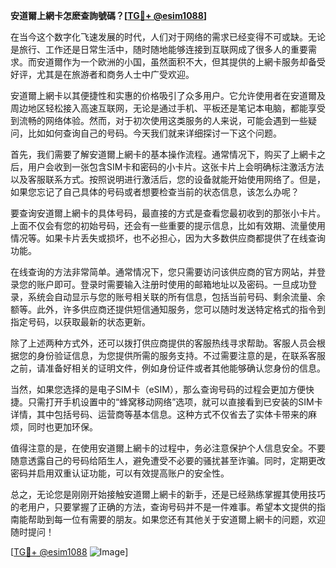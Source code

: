 **安道爾上網卡怎麽查詢號碼？[[TG💪+ @esim1088](https://t.me/s/esim1088)]**

在当今这个数字化飞速发展的时代，人们对于网络的需求已经变得不可或缺。无论是旅行、工作还是日常生活中，随时随地能够连接到互联网成了很多人的重要需求。而安道爾作为一个欧洲的小国，虽然面积不大，但其提供的上網卡服务却备受好评，尤其是在旅游者和商务人士中广受欢迎。

安道爾上網卡以其便捷性和实惠的价格吸引了众多用户。它允许使用者在安道爾及周边地区轻松接入高速互联网，无论是通过手机、平板还是笔记本电脑，都能享受到流畅的网络体验。然而，对于初次使用这类服务的人来说，可能会遇到一些疑问，比如如何查询自己的号码。今天我们就来详细探讨一下这个问题。

首先，我们需要了解安道爾上網卡的基本操作流程。通常情况下，购买了上網卡之后，用户会收到一张包含SIM卡和密码的小卡片。这张卡片上会明确标注激活方法以及客服联系方式。按照说明进行激活后，您的设备就能开始使用网络了。但是，如果您忘记了自己具体的号码或者想要检查当前的状态信息，该怎么办呢？

要查询安道爾上網卡的具体号码，最直接的方式是查看您最初收到的那张小卡片。上面不仅会有您的初始号码，还会有一些重要的提示信息，比如有效期、流量使用情况等。如果卡片丢失或损坏，也不必担心，因为大多数供应商都提供了在线查询功能。

在线查询的方法非常简单。通常情况下，您只需要访问该供应商的官方网站，并登录您的账户即可。登录时需要输入注册时使用的邮箱地址以及密码。一旦成功登录，系统会自动显示与您的账号相关联的所有信息，包括当前号码、剩余流量、余额等。此外，许多供应商还提供短信通知服务，您可以随时发送特定格式的指令到指定号码，以获取最新的状态更新。

除了上述两种方式外，还可以拨打供应商提供的客服热线寻求帮助。客服人员会根据您的身份验证信息，为您提供所需的服务支持。不过需要注意的是，在联系客服之前，请准备好相关的证明文件，例如身份证件或者其他能够确认您身份的信息。

当然，如果您选择的是电子SIM卡（eSIM），那么查询号码的过程会更加方便快捷。只需打开手机设置中的“蜂窝移动网络”选项，就可以直接看到已安装的SIM卡详情，其中包括号码、运营商等基本信息。这种方式不仅省去了实体卡带来的麻烦，同时也更加环保。

值得注意的是，在使用安道爾上網卡的过程中，务必注意保护个人信息安全。不要随意透露自己的号码给陌生人，避免遭受不必要的骚扰甚至诈骗。同时，定期更改密码并启用双重认证功能，可以有效提高账户的安全性。

总之，无论您是刚刚开始接触安道爾上網卡的新手，还是已经熟练掌握其使用技巧的老用户，只要掌握了正确的方法，查询号码并不是一件难事。希望本文提供的指南能帮助到每一位有需要的朋友。如果您还有其他关于安道爾上網卡的问题，欢迎随时提问！

[[TG💪+ @esim1088](https://t.me/s/esim1088) ![Image](https://i.postimg.cc/4NQfJmqS/Snipaste-2025-05-13-00-14-12.png)]